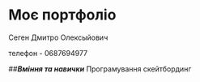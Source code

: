 # **Моє портфоліо**

Сеген Дмитро Олексыйович 

телефон - 0687694977


##**_Вміння та навички_**
Програмування 
скейтбординг

